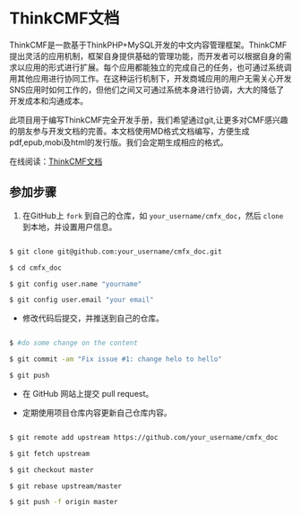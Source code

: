 # ThinkCMF文档

ThinkCMF是一款基于ThinkPHP+MySQL开发的中文内容管理框架。ThinkCMF提出灵活的应用机制，框架自身提供基础的管理功能，而开发者可以根据自身的需求以应用的形式进行扩展。每个应用都能独立的完成自己的任务，也可通过系统调用其他应用进行协同工作。在这种运行机制下，开发商城应用的用户无需关心开发SNS应用时如何工作的，但他们之间又可通过系统本身进行协调，大大的降低了开发成本和沟通成本。



此项目用于编写ThinkCMF完全开发手册，我们希望通过git,让更多对CMF感兴趣的朋友参与开发文档的完善。本文档使用MD格式文档编写，方便生成pdf,epub,mobi及html的发行版。我们会定期生成相应的格式。



在线阅读：[ThinkCMF文档](http://www.thinkcmf.com/docs/cmfx)





## 参加步骤

1. 在GitHub上 `fork` 到自己的仓库，如 `your_username/cmfx_doc`，然后 `clone` 到本地，并设置用户信息。

```bash

$ git clone git@github.com:your_username/cmfx_doc.git

$ cd cmfx_doc

$ git config user.name "yourname"

$ git config user.email "your email"

```

* 修改代码后提交，并推送到自己的仓库。

```bash

$ #do some change on the content

$ git commit -am "Fix issue #1: change helo to hello"

$ git push

```

* 在 GitHub 网站上提交 pull request。

* 定期使用项目仓库内容更新自己仓库内容。

```bash

$ git remote add upstream https://github.com/your_username/cmfx_doc

$ git fetch upstream

$ git checkout master

$ git rebase upstream/master

$ git push -f origin master

```
